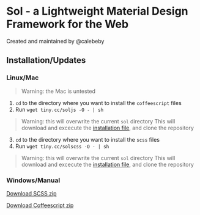 Sol - a Lightweight Material Design Framework for the Web
=========================================================

Created and maintained by @calebeby

Installation/Updates
--------------------

### Linux/Mac
> Warning: the Mac is untested

1. `cd` to the directory where you want to install the `coffeescript` files
2. Run `wget tiny.cc/soljs -O - | sh`

> Warning: this will overwrite the current `sol` directory
  This will download and excecute the [installation file](https://raw.githubusercontent.com/calebeby/sol/master/install-js.sh),
  and clone the repository
3. `cd` to the directory where you want to install the `scss` files
4. Run `wget tiny.cc/solscss -O - | sh`

> Warning: this will overwrite the current `sol` directory
  This will download and excecute the [installation file](https://raw.githubusercontent.com/calebeby/sol/master/install-scss.sh),
  and clone the repository

### Windows/Manual
[Download SCSS zip](https://github.com/calebeby/sol/archive/scss.zip)

[Download Coffeescript zip](https://github.com/calebeby/sol/archive/coffeescript.zip)

